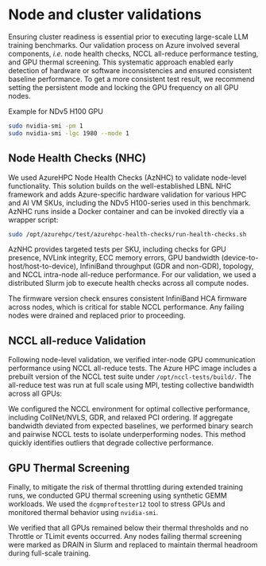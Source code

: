 # Node and cluster validations
Ensuring cluster readiness is essential prior to executing large-scale LLM training benchmarks. Our validation process on Azure involved several components, *i.e.* node health checks, NCCL all-reduce performance testing, and GPU thermal screening. This systematic approach enabled early detection of hardware or software inconsistencies and ensured consistent baseline performance. To get a more consistent test result, we recommend setting the persistent mode and locking the GPU frequency on all GPU nodes.

Example for NDv5 H100 GPU
```bash
sudo nvidia-smi -pm 1 
sudo nvidia-smi -lgc 1980 --mode 1
```

## Node Health Checks (NHC)
We used AzureHPC Node Health Checks (AzNHC) to validate node-level functionality. This solution builds on the well-established LBNL NHC framework and adds Azure-specific hardware validation for various HPC and AI VM SKUs, including the NDv5 H100-series used in this benchmark. AzNHC runs inside a Docker container and can be invoked directly via a wrapper script:
```bash
sudo /opt/azurehpc/test/azurehpc-health-checks/run-health-checks.sh
```
AzNHC provides targeted tests per SKU, including checks for GPU presence, NVLink integrity, ECC memory errors, GPU bandwidth (device-to-host/host-to-device), InfiniBand throughput (GDR and non-GDR), topology, and NCCL intra-node all-reduce performance. For our validation, we used a distributed Slurm job to execute health checks across all compute nodes.  

The firmware version check ensures consistent InfiniBand HCA firmware across nodes, which is critical for stable NCCL performance. Any failing nodes were drained and replaced prior to proceeding.

## NCCL all-reduce Validation
Following node-level validation, we verified inter-node GPU communication performance using NCCL all-reduce tests. The Azure HPC image includes a prebuilt version of the NCCL test suite under `/opt/nccl-tests/build/`. The all-reduce test was run at full scale using MPI, testing collective bandwidth across all GPUs:

We configured the NCCL environment for optimal collective performance, including CollNet/NVLS, GDR, and relaxed PCI ordering. If aggregate bandwidth deviated from expected baselines, we performed binary search and pairwise NCCL tests to isolate underperforming nodes. This method quickly identifies outliers that degrade collective performance.

## GPU Thermal Screening
Finally, to mitigate the risk of thermal throttling during extended training runs, we conducted GPU thermal screening using synthetic GEMM workloads. We used the `dcgmproftester12` tool to stress GPUs and monitored thermal behavior using `nvidia-smi`.

We verified that all GPUs remained below their thermal thresholds and no Throttle or TLimit events occurred. Any nodes failing thermal screening were marked as DRAIN in Slurm and replaced to maintain thermal headroom during full-scale training.
